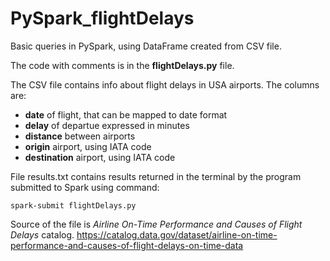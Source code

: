 # PySpark_flightDelays
Basic queries in PySpark, using DataFrame created from CSV file.

The code with comments is in the **flightDelays.py** file.


The CSV file contains info about flight delays in USA airports. The columns are:
- **date** of flight, that can be mapped to date format
 - **delay** of departue expressed in minutes
 - **distance** between airports
 - **origin** airport, using IATA code
 - **destination** airport, using IATA code


File results.txt contains results returned in the terminal by the program submitted to Spark using command:

    spark-submit flightDelays.py

Source of the file is _Airline On-Time Performance and Causes of Flight Delays_ catalog.
https://catalog.data.gov/dataset/airline-on-time-performance-and-causes-of-flight-delays-on-time-data
